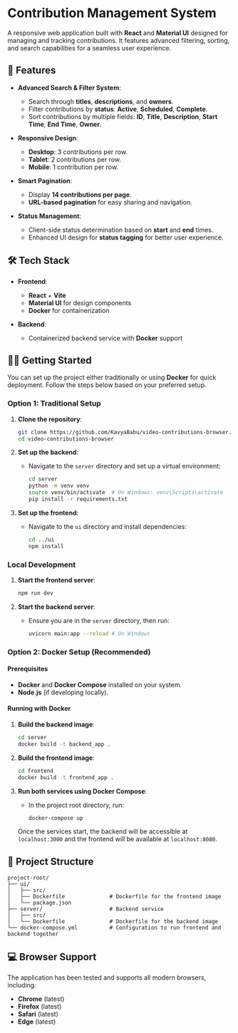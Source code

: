 # Contribution Management System

A responsive web application built with **React** and **Material UI** designed for managing and tracking contributions. It features advanced filtering, sorting, and search capabilities for a seamless user experience.

## 🚀 Features

- **Advanced Search & Filter System**:
  - Search through **titles**, **descriptions**, and **owners**.
  - Filter contributions by **status**: **Active**, **Scheduled**, **Complete**.
  - Sort contributions by multiple fields: **ID**, **Title**, **Description**, **Start Time**, **End Time**, **Owner**.

- **Responsive Design**:
  - **Desktop**: 3 contributions per row.
  - **Tablet**: 2 contributions per row.
  - **Mobile**: 1 contribution per row.

- **Smart Pagination**:
  - Display **14 contributions per page**.
  - **URL-based pagination** for easy sharing and navigation.

- **Status Management**:
  - Client-side status determination based on **start** and **end** times.
  - Enhanced UI design for **status tagging** for better user experience.

## 🛠️ Tech Stack

- **Frontend**:
  - **React** + **Vite**
  - **Material UI** for design components
  - **Docker** for containerization

- **Backend**:
  - Containerized backend service with **Docker** support

## 🏃‍♂️ Getting Started

You can set up the project either traditionally or using **Docker** for quick deployment. Follow the steps below based on your preferred setup.

### Option 1: Traditional Setup

1. **Clone the repository**:
   ```bash
   git clone https://github.com/KavyaBabu/video-contributions-browser.git
   cd video-contributions-browser
   ```

2. **Set up the backend**:
   - Navigate to the `server` directory and set up a virtual environment:
     ```bash
     cd server
     python -m venv venv
     source venv/bin/activate  # On Windows: venv\Scripts\activate
     pip install -r requirements.txt
     ```

3. **Set up the frontend**:
   - Navigate to the `ui` directory and install dependencies:
     ```bash
     cd ../ui
     npm install
     ```

### Local Development

1. **Start the frontend server**:
   ```bash
   npm run dev
   ```

2. **Start the backend server**:
   - Ensure you are in the `server` directory, then run:
     ```bash
     uvicorn main:app --reload # On Windows
     ```

### Option 2: Docker Setup (Recommended)

#### Prerequisites

- **Docker** and **Docker Compose** installed on your system.
- **Node.js** (if developing locally).

#### Running with Docker

1. **Build the backend image**:
   ```bash
   cd server
   docker build -t backend_app .
   ```

2. **Build the frontend image**:
   ```bash
   cd frontend
   docker build -t frontend_app .
   ```

3. **Run both services using Docker Compose**:
   - In the project root directory, run:
     ```bash
     docker-compose up
     ```

   Once the services start, the backend will be accessible at `localhost:3000` and the frontend will be available at `localhost:8080`.

## 🎯 Project Structure

```
project-root/
├── ui/                         
│   ├── src/                   
│   ├── Dockerfile              # Dockerfile for the frontend image
│   └── package.json           
├── server/                     # Backend service
│   ├── src/                    
│   └── Dockerfile              # Dockerfile for the backend image
└── docker-compose.yml          # Configuration to run frontend and backend together
```

## 💻 Browser Support

The application has been tested and supports all modern browsers, including:

- **Chrome** (latest)
- **Firefox** (latest)
- **Safari** (latest)
- **Edge** (latest)
